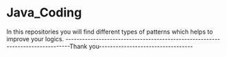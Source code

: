 # Java_Coding
In this repositories you will find different types of patterns which helps to improve your logics.
-------------------------------------------------------------------------------Thank you----------------------------------
